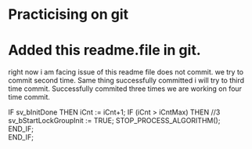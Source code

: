 # Practicising on git
# Added this readme.file in git.
right now i am facing issue of this readme file does not commit.
we try to commit second time.
Same thing successfully committed i will try to third time commit.
Successfully commited three times we are working on four time commit.
    
IF sv_bInitDone THEN
    iCnt := iCnt+1;
    IF (iCnt > iCntMax) THEN //3
        sv_bStartLockGroupInit := TRUE;
        STOP_PROCESS_ALGORITHM();  
    END_IF;     
END_IF;